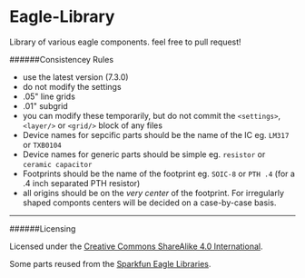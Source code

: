 Eagle-Library
=============
Library of various eagle components. feel free to pull request!

######Consistencey Rules

- use the latest version (7.3.0)
- do not modify the settings
 - .05" line grids
 - .01" subgrid
 - you can modify these temporarily, but do not commit the `<settings>`, `<layer/>` or `<grid/>` block of any files
- Device names for sepcific parts should be the name of the IC eg. `LM317` or `TXB0104`
- Device names for generic parts should be simple eg. `resistor` or `ceramic capacitor`
- Footprints should be the name of the footprint eg. `SOIC-8` or `PTH .4` (for a .4 inch separated PTH resistor)
- all origins should be on the *very center* of the footprint. For irregularly shaped componts centers will be decided on a case-by-case basis.

---------------
######Licensing

Licensed under the [Creative Commons ShareAlike 4.0 International][1].

Some parts reused from the [Sparkfun Eagle Libraries][2].

[1]: https://creativecommons.org/licenses/by-sa/4.0/
[2]: https://github.com/sparkfun/SparkFun-Eagle-Libraries
